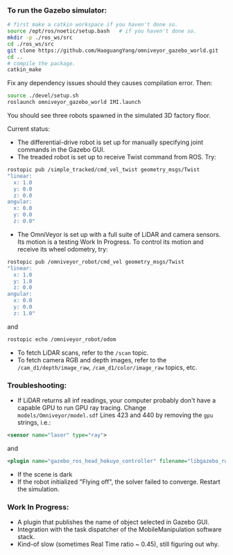 ### To run the Gazebo simulator:

```sh
# first make a catkin workspace if you haven't done so.
source /opt/ros/noetic/setup.bash   # if you haven't done so.
mkdir -p ./ros_ws/src
cd ./ros_ws/src
git clone https://github.com/HaoguangYang/omniveyor_gazebo_world.git
cd ..
# compile the package.
catkin_make
```

Fix any dependency issues should they causes compilation error. Then:

```sh
source ./devel/setup.sh
roslaunch omniveyor_gazebo_world IMI.launch
```

You should see three robots spawned in the simulated 3D factory floor.

Current status:

- The differential-drive robot is set up for manually specifying joint commands in the Gazebo GUI.
- The treaded robot is set up to receive Twist command from ROS. Try:
```sh
rostopic pub /simple_tracked/cmd_vel_twist geometry_msgs/Twist
"linear:
  x: 1.0
  y: 0.0
  z: 0.0
angular:
  x: 0.0
  y: 0.0
  z: 0.0" 
```
- The OmniVeyor is set up with a full suite of LiDAR and camera sensors. Its motion is a testing Work In Progress. To control its motion and receive its wheel odometry, try:
```sh
rostopic pub /omniveyor_robot/cmd_vel geometry_msgs/Twist 
"linear:
  x: 1.0
  y: 1.0
  z: 0.0
angular:
  x: 0.0
  y: 0.0
  z: 1.0" 
```
and
```sh
rostopic echo /omniveyor_robot/odom
```
- To fetch LiDAR scans, refer to the `/scan` topic.
- To fetch camera RGB and depth images, refer to the `/cam_d1/depth/image_raw`, `/cam_d1/color/image_raw` topics, etc.

### Troubleshooting:

- If LiDAR returns all inf readings, your computer probably don't have a capable GPU to run GPU ray tracing. Change `models/Omniveyor/model.sdf` Lines 423 and 440 by removing the `gpu` strings, i.e.:
```xml
<sensor name="laser" type="ray">
```
and
```xml
<plugin name="gazebo_ros_head_hokuyo_controller" filename="libgazebo_ros_laser.so">
```
- If the scene is dark
- If the robot initialized "Flying off", the solver failed to converge. Restart the simulation.

### Work In Progress:

- A plugin that publishes the name of object selected in Gazebo GUI.
- Integration with the task dispatcher of the MobileManipulation software stack.
- Kind-of slow (sometimes Real Time ratio ~ 0.45), still figuring out why.
